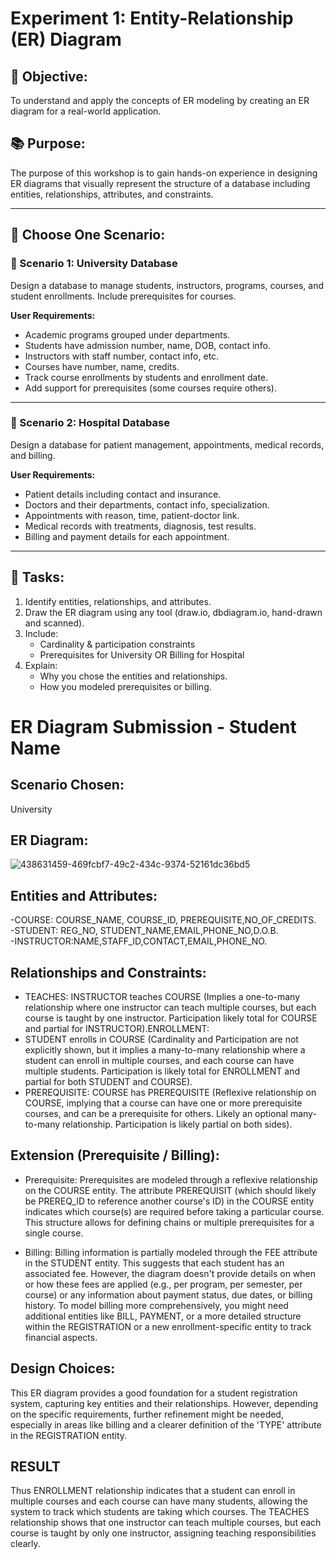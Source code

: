 # Experiment 1: Entity-Relationship (ER) Diagram

## 🎯 Objective:
To understand and apply the concepts of ER modeling by creating an ER diagram for a real-world application.

## 📚 Purpose:
The purpose of this workshop is to gain hands-on experience in designing ER diagrams that visually represent the structure of a database including entities, relationships, attributes, and constraints.

---

## 🧪 Choose One Scenario:

### 🔹 Scenario 1: University Database
Design a database to manage students, instructors, programs, courses, and student enrollments. Include prerequisites for courses.

**User Requirements:**
- Academic programs grouped under departments.
- Students have admission number, name, DOB, contact info.
- Instructors with staff number, contact info, etc.
- Courses have number, name, credits.
- Track course enrollments by students and enrollment date.
- Add support for prerequisites (some courses require others).

---

### 🔹 Scenario 2: Hospital Database
Design a database for patient management, appointments, medical records, and billing.

**User Requirements:**
- Patient details including contact and insurance.
- Doctors and their departments, contact info, specialization.
- Appointments with reason, time, patient-doctor link.
- Medical records with treatments, diagnosis, test results.
- Billing and payment details for each appointment.

---

## 📝 Tasks:
1. Identify entities, relationships, and attributes.
2. Draw the ER diagram using any tool (draw.io, dbdiagram.io, hand-drawn and scanned).
3. Include:
   - Cardinality & participation constraints
   - Prerequisites for University OR Billing for Hospital
4. Explain:
   - Why you chose the entities and relationships.
   - How you modeled prerequisites or billing.

# ER Diagram Submission - Student Name

## Scenario Chosen:
University 

## ER Diagram:

![438631459-469fcbf7-49c2-434c-9374-52161dc36bd5](https://github.com/user-attachments/assets/2523451c-a46b-4b4a-818a-a0ec2c1e56d4)

## Entities and Attributes:
-COURSE: COURSE_NAME, COURSE_ID, PREREQUISITE,NO_OF_CREDITS. <br/>
-STUDENT: REG_NO, STUDENT_NAME,EMAIL,PHONE_NO,D.O.B. <br/>
-INSTRUCTOR:NAME,STAFF_ID,CONTACT,EMAIL,PHONE_NO. <br/>


## Relationships and Constraints:
* TEACHES:
INSTRUCTOR teaches COURSE
(Implies a one-to-many relationship where one instructor can teach multiple courses, but each course is taught by one instructor. Participation likely total for COURSE and partial for INSTRUCTOR).ENROLLMENT:
* STUDENT enrolls in COURSE
(Cardinality and Participation are not explicitly shown, but it implies a many-to-many relationship where a student can enroll in multiple courses, and each course can have multiple students. Participation is likely total for ENROLLMENT and partial for both STUDENT and COURSE).
* PREREQUISITE:
COURSE has PREREQUISITE
(Reflexive relationship on COURSE, implying that a course can have one or more prerequisite courses, and can be a prerequisite for others. Likely an optional many-to-many relationship. Participation is likely partial on both sides).


## Extension (Prerequisite / Billing):

* Prerequisite: Prerequisites are modeled through a reflexive relationship on the COURSE entity. The attribute
PREREQUISIT (which should likely be PREREQ_ID to reference another course's ID) in the COURSE entity indicates which course(s)
are required before taking a particular course. This structure allows for defining chains or multiple prerequisites for a single course.

* Billing: Billing information is partially modeled through the FEE attribute in the STUDENT entity. This suggests that each student
has an associated fee. However, the diagram doesn't provide details on when or how these fees are applied (e.g., per program, per
semester, per course) or any information about payment status, due dates, or billing history. To model billing more comprehensively,
 you might need additional entities like BILL, PAYMENT, or a more detailed structure within the REGISTRATION or a new enrollment-specific entity to track financial aspects.


## Design Choices:
This ER diagram provides a good foundation for a student registration system, capturing key entities and their relationships.
However, depending on the specific requirements, further refinement might be needed, especially in areas like billing and a clearer
definition of the 'TYPE' attribute in the REGISTRATION entity.

## RESULT
Thus ENROLLMENT relationship indicates that a student can enroll in multiple courses and each course can have many students, allowing the system to track which students are taking which courses. The TEACHES relationship shows that one instructor can teach multiple courses, but each course is taught by only one instructor, assigning teaching responsibilities clearly.
